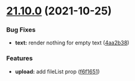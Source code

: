 # [21.10.0](https://github.com/growingio/gio-design/compare/v21.9.4...v21.10.0) (2021-10-25)


### Bug Fixes

* **text:** render nothing for empty text ([4aa2b38](https://github.com/growingio/gio-design/commit/4aa2b38d1844ba5739d46fb9c54c406c7ace40fa))


### Features

* **upload:** add fileList prop ([f6f1651](https://github.com/growingio/gio-design/commit/f6f1651f1ab4e08473217bdb59904771108dc7a2))



